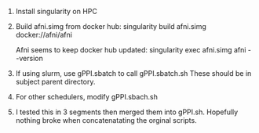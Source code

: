 1) 	Install singularity on HPC

2)	Build afni.simg from docker hub: 
	singularity build afni.simg docker://afni/afni
	
	Afni seems to keep docker hub updated:
	singularity exec afni.simg afni --version 

3)	If using slurm, use gPPI.sbatch to call gPPI.sbatch.sh
	These should be in subject parent directory. 

4) 	For other schedulers, modify gPPI.sbach.sh

5)	I tested this in 3 segments then merged them into gPPI.sh. 
	Hopefully nothing broke when concatenatating the orginal scripts.
